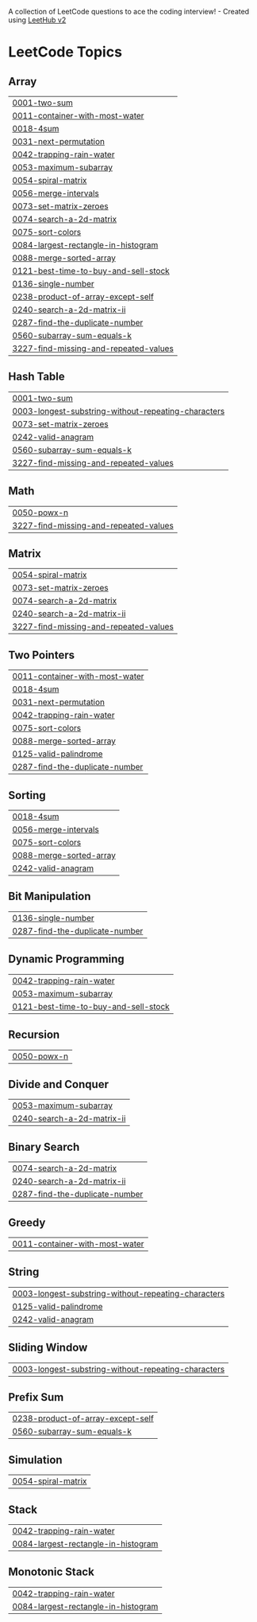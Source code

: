 A collection of LeetCode questions to ace the coding interview! - Created using [LeetHub v2](https://github.com/arunbhardwaj/LeetHub-2.0)
<!---LeetCode Topics Start-->
# LeetCode Topics
## Array
|  |
| ------- |
| [0001-two-sum](https://github.com/anujjj13/Leetcode/tree/master/0001-two-sum) |
| [0011-container-with-most-water](https://github.com/anujjj13/Leetcode/tree/master/0011-container-with-most-water) |
| [0018-4sum](https://github.com/anujjj13/Leetcode/tree/master/0018-4sum) |
| [0031-next-permutation](https://github.com/anujjj13/Leetcode/tree/master/0031-next-permutation) |
| [0042-trapping-rain-water](https://github.com/anujjj13/Leetcode/tree/master/0042-trapping-rain-water) |
| [0053-maximum-subarray](https://github.com/anujjj13/Leetcode/tree/master/0053-maximum-subarray) |
| [0054-spiral-matrix](https://github.com/anujjj13/Leetcode/tree/master/0054-spiral-matrix) |
| [0056-merge-intervals](https://github.com/anujjj13/Leetcode/tree/master/0056-merge-intervals) |
| [0073-set-matrix-zeroes](https://github.com/anujjj13/Leetcode/tree/master/0073-set-matrix-zeroes) |
| [0074-search-a-2d-matrix](https://github.com/anujjj13/Leetcode/tree/master/0074-search-a-2d-matrix) |
| [0075-sort-colors](https://github.com/anujjj13/Leetcode/tree/master/0075-sort-colors) |
| [0084-largest-rectangle-in-histogram](https://github.com/anujjj13/Leetcode/tree/master/0084-largest-rectangle-in-histogram) |
| [0088-merge-sorted-array](https://github.com/anujjj13/Leetcode/tree/master/0088-merge-sorted-array) |
| [0121-best-time-to-buy-and-sell-stock](https://github.com/anujjj13/Leetcode/tree/master/0121-best-time-to-buy-and-sell-stock) |
| [0136-single-number](https://github.com/anujjj13/Leetcode/tree/master/0136-single-number) |
| [0238-product-of-array-except-self](https://github.com/anujjj13/Leetcode/tree/master/0238-product-of-array-except-self) |
| [0240-search-a-2d-matrix-ii](https://github.com/anujjj13/Leetcode/tree/master/0240-search-a-2d-matrix-ii) |
| [0287-find-the-duplicate-number](https://github.com/anujjj13/Leetcode/tree/master/0287-find-the-duplicate-number) |
| [0560-subarray-sum-equals-k](https://github.com/anujjj13/Leetcode/tree/master/0560-subarray-sum-equals-k) |
| [3227-find-missing-and-repeated-values](https://github.com/anujjj13/Leetcode/tree/master/3227-find-missing-and-repeated-values) |
## Hash Table
|  |
| ------- |
| [0001-two-sum](https://github.com/anujjj13/Leetcode/tree/master/0001-two-sum) |
| [0003-longest-substring-without-repeating-characters](https://github.com/anujjj13/Leetcode/tree/master/0003-longest-substring-without-repeating-characters) |
| [0073-set-matrix-zeroes](https://github.com/anujjj13/Leetcode/tree/master/0073-set-matrix-zeroes) |
| [0242-valid-anagram](https://github.com/anujjj13/Leetcode/tree/master/0242-valid-anagram) |
| [0560-subarray-sum-equals-k](https://github.com/anujjj13/Leetcode/tree/master/0560-subarray-sum-equals-k) |
| [3227-find-missing-and-repeated-values](https://github.com/anujjj13/Leetcode/tree/master/3227-find-missing-and-repeated-values) |
## Math
|  |
| ------- |
| [0050-powx-n](https://github.com/anujjj13/Leetcode/tree/master/0050-powx-n) |
| [3227-find-missing-and-repeated-values](https://github.com/anujjj13/Leetcode/tree/master/3227-find-missing-and-repeated-values) |
## Matrix
|  |
| ------- |
| [0054-spiral-matrix](https://github.com/anujjj13/Leetcode/tree/master/0054-spiral-matrix) |
| [0073-set-matrix-zeroes](https://github.com/anujjj13/Leetcode/tree/master/0073-set-matrix-zeroes) |
| [0074-search-a-2d-matrix](https://github.com/anujjj13/Leetcode/tree/master/0074-search-a-2d-matrix) |
| [0240-search-a-2d-matrix-ii](https://github.com/anujjj13/Leetcode/tree/master/0240-search-a-2d-matrix-ii) |
| [3227-find-missing-and-repeated-values](https://github.com/anujjj13/Leetcode/tree/master/3227-find-missing-and-repeated-values) |
## Two Pointers
|  |
| ------- |
| [0011-container-with-most-water](https://github.com/anujjj13/Leetcode/tree/master/0011-container-with-most-water) |
| [0018-4sum](https://github.com/anujjj13/Leetcode/tree/master/0018-4sum) |
| [0031-next-permutation](https://github.com/anujjj13/Leetcode/tree/master/0031-next-permutation) |
| [0042-trapping-rain-water](https://github.com/anujjj13/Leetcode/tree/master/0042-trapping-rain-water) |
| [0075-sort-colors](https://github.com/anujjj13/Leetcode/tree/master/0075-sort-colors) |
| [0088-merge-sorted-array](https://github.com/anujjj13/Leetcode/tree/master/0088-merge-sorted-array) |
| [0125-valid-palindrome](https://github.com/anujjj13/Leetcode/tree/master/0125-valid-palindrome) |
| [0287-find-the-duplicate-number](https://github.com/anujjj13/Leetcode/tree/master/0287-find-the-duplicate-number) |
## Sorting
|  |
| ------- |
| [0018-4sum](https://github.com/anujjj13/Leetcode/tree/master/0018-4sum) |
| [0056-merge-intervals](https://github.com/anujjj13/Leetcode/tree/master/0056-merge-intervals) |
| [0075-sort-colors](https://github.com/anujjj13/Leetcode/tree/master/0075-sort-colors) |
| [0088-merge-sorted-array](https://github.com/anujjj13/Leetcode/tree/master/0088-merge-sorted-array) |
| [0242-valid-anagram](https://github.com/anujjj13/Leetcode/tree/master/0242-valid-anagram) |
## Bit Manipulation
|  |
| ------- |
| [0136-single-number](https://github.com/anujjj13/Leetcode/tree/master/0136-single-number) |
| [0287-find-the-duplicate-number](https://github.com/anujjj13/Leetcode/tree/master/0287-find-the-duplicate-number) |
## Dynamic Programming
|  |
| ------- |
| [0042-trapping-rain-water](https://github.com/anujjj13/Leetcode/tree/master/0042-trapping-rain-water) |
| [0053-maximum-subarray](https://github.com/anujjj13/Leetcode/tree/master/0053-maximum-subarray) |
| [0121-best-time-to-buy-and-sell-stock](https://github.com/anujjj13/Leetcode/tree/master/0121-best-time-to-buy-and-sell-stock) |
## Recursion
|  |
| ------- |
| [0050-powx-n](https://github.com/anujjj13/Leetcode/tree/master/0050-powx-n) |
## Divide and Conquer
|  |
| ------- |
| [0053-maximum-subarray](https://github.com/anujjj13/Leetcode/tree/master/0053-maximum-subarray) |
| [0240-search-a-2d-matrix-ii](https://github.com/anujjj13/Leetcode/tree/master/0240-search-a-2d-matrix-ii) |
## Binary Search
|  |
| ------- |
| [0074-search-a-2d-matrix](https://github.com/anujjj13/Leetcode/tree/master/0074-search-a-2d-matrix) |
| [0240-search-a-2d-matrix-ii](https://github.com/anujjj13/Leetcode/tree/master/0240-search-a-2d-matrix-ii) |
| [0287-find-the-duplicate-number](https://github.com/anujjj13/Leetcode/tree/master/0287-find-the-duplicate-number) |
## Greedy
|  |
| ------- |
| [0011-container-with-most-water](https://github.com/anujjj13/Leetcode/tree/master/0011-container-with-most-water) |
## String
|  |
| ------- |
| [0003-longest-substring-without-repeating-characters](https://github.com/anujjj13/Leetcode/tree/master/0003-longest-substring-without-repeating-characters) |
| [0125-valid-palindrome](https://github.com/anujjj13/Leetcode/tree/master/0125-valid-palindrome) |
| [0242-valid-anagram](https://github.com/anujjj13/Leetcode/tree/master/0242-valid-anagram) |
## Sliding Window
|  |
| ------- |
| [0003-longest-substring-without-repeating-characters](https://github.com/anujjj13/Leetcode/tree/master/0003-longest-substring-without-repeating-characters) |
## Prefix Sum
|  |
| ------- |
| [0238-product-of-array-except-self](https://github.com/anujjj13/Leetcode/tree/master/0238-product-of-array-except-self) |
| [0560-subarray-sum-equals-k](https://github.com/anujjj13/Leetcode/tree/master/0560-subarray-sum-equals-k) |
## Simulation
|  |
| ------- |
| [0054-spiral-matrix](https://github.com/anujjj13/Leetcode/tree/master/0054-spiral-matrix) |
## Stack
|  |
| ------- |
| [0042-trapping-rain-water](https://github.com/anujjj13/Leetcode/tree/master/0042-trapping-rain-water) |
| [0084-largest-rectangle-in-histogram](https://github.com/anujjj13/Leetcode/tree/master/0084-largest-rectangle-in-histogram) |
## Monotonic Stack
|  |
| ------- |
| [0042-trapping-rain-water](https://github.com/anujjj13/Leetcode/tree/master/0042-trapping-rain-water) |
| [0084-largest-rectangle-in-histogram](https://github.com/anujjj13/Leetcode/tree/master/0084-largest-rectangle-in-histogram) |
<!---LeetCode Topics End-->
